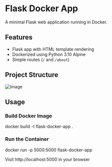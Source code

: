 # Flask Docker App

A minimal Flask web application running in Docker.

## Features

- Flask app with HTML template rendering
- Dockerized using Python 3.10 Alpine
- Simple routes (`/` and `/about`)

## Project Structure
![Image](https://github.com/user-attachments/assets/b7b47b9a-7509-4f13-8743-7773f6bd2eea)

## Usage

### Build Docker Image

docker build -t flask-docker-app .

### Run the Container

docker run -p 5000:5000 flask-docker-app

Visit http://localhost:5000 in your browser
